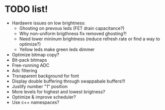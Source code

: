 # TODO list!

- Hardawre issues on low brightness:
  - Ghosting on prevous leds (FET drain capacitance?)
  - Why non-uniform brigthness fix removed ghosting?!
  - Need lower mininum brightness (reduce refresh rate or find a way to optimize?)
  - Yellow leds make green leds dimmer
- Optimize bitmap copy?
- Bit-pack bitmaps
- Free-running ADC
- Adc filtering
- Trsnaparent background for font
- Display double buffering through swappabale buffers!!!
- Justify number "1" position
- More levels for highest and lowest brigtness?
- Optimize & improve scheduler?
- Use c++ namespaces?